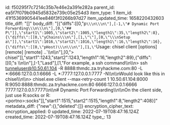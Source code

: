 id: f50295f7c7214c35b7e46e2a391e282a
parent_id: ea5f7f079b0945d5832e739c05e254d3
item_type: 1
item_id: 41f15369905441ee846f3f0266b97d27
item_updated_time: 1658220432603
title_diff: "[]"
body_diff: "[{\"diffs\":[[0,\"p`\\\n\\\n\"],[-1,\"# Dynamic Port Forwarding\\\n\\\n\"],[0,\"## P\"]],\"start1\":1005,\"start2\":1005,\"length1\":35,\"length2\":8},{\"diffs\":[[0,\"yChains\\\n\"],[1,\"\"],[0,\"\\\nSetup a\"]],\"start1\":1016,\"start2\":1016,\"length1\":16,\"length2\":16},{\"diffs\":[[0,\"pHost)\\\n\\\n\"],[1,\"`Usage: chisel client [options] <server> <remote> [remote] [remote] ..`\\\n\\\n\"],[0,\"> chisel\"]],\"start1\":1243,\"start2\":1243,\"length1\":16,\"length2\":89},{\"diffs\":[[0,\"s \\\n\\\n\"],[-1,\"Lasd\"],[1,\"For example, a ssh command\\\n\\\n> ssh tunneluser@10.50.61.104 -R 8888:thmdc.za.tryhackme.com:80 -L *:6666:127.0.0.1:6666 -L *:7777:127.0.0.1:7777 -N\\\n\\\nWould look like this in chisel\\\n\\\n> chisel.exe client --max-retry-count 1 10.50.61.104:8000 R:9050:8888:thmdc.za.tryhackme.com:80 6666:127.0.0.1:6666 7777:127.0.0.1:7777\\\n\\\n# Dynamic Port Forwarding\\\n\\\nOn the client side, just use R:socks or R:&lt;portno&gt;:socks\"]],\"start1\":1515,\"start2\":1515,\"length1\":8,\"length2\":408}]"
metadata_diff: {"new":{},"deleted":[]}
encryption_cipher_text: 
encryption_applied: 0
updated_time: 2022-07-19T08:47:16.124Z
created_time: 2022-07-19T08:47:16.124Z
type_: 13